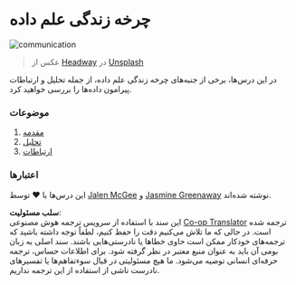 <!--
CO_OP_TRANSLATOR_METADATA:
{
  "original_hash": "dd173fd30fc039a7a299898920680723",
  "translation_date": "2025-08-24T00:40:26+00:00",
  "source_file": "4-Data-Science-Lifecycle/README.md",
  "language_code": "fa"
}
-->
# چرخه زندگی علم داده

![communication](../../../4-Data-Science-Lifecycle/images/communication.jpg)  
> عکس از <a href="https://unsplash.com/@headwayio?utm_source=unsplash&utm_medium=referral&utm_content=creditCopyText">Headway</a> در <a href="https://unsplash.com/s/photos/communication?utm_source=unsplash&utm_medium=referral&utm_content=creditCopyText">Unsplash</a>  

در این درس‌ها، برخی از جنبه‌های چرخه زندگی علم داده، از جمله تحلیل و ارتباطات پیرامون داده‌ها را بررسی خواهید کرد.

### موضوعات

1. [مقدمه](14-Introduction/README.md)  
2. [تحلیل](15-analyzing/README.md)  
3. [ارتباطات](16-communication/README.md)  

### اعتبارها

این درس‌ها با ❤️ توسط [Jalen McGee](https://twitter.com/JalenMCG) و [Jasmine Greenaway](https://twitter.com/paladique) نوشته شده‌اند.  

**سلب مسئولیت**:  
این سند با استفاده از سرویس ترجمه هوش مصنوعی [Co-op Translator](https://github.com/Azure/co-op-translator) ترجمه شده است. در حالی که ما تلاش می‌کنیم دقت را حفظ کنیم، لطفاً توجه داشته باشید که ترجمه‌های خودکار ممکن است حاوی خطاها یا نادرستی‌هایی باشند. سند اصلی به زبان بومی آن باید به عنوان منبع معتبر در نظر گرفته شود. برای اطلاعات حساس، ترجمه حرفه‌ای انسانی توصیه می‌شود. ما هیچ مسئولیتی در قبال سوءتفاهم‌ها یا تفسیرهای نادرست ناشی از استفاده از این ترجمه نداریم.